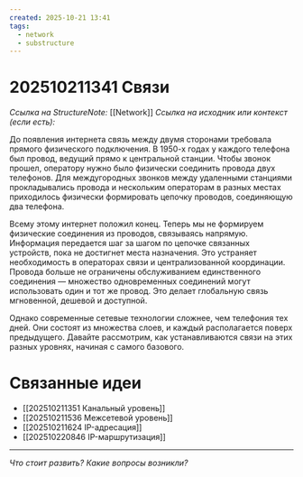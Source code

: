 ```yaml
---
created: 2025-10-21 13:41
tags:
  - network
  - substructure
---
```

# 202510211341 Связи

*Ссылка на StructureNote:* [[Network]]
*Ссылка на исходник или контекст (если есть):*

До появления интернета связь между двумя сторонами требовала прямого физического подключения. В 1950-х годах у каждого телефона был провод, ведущий прямо к центральной станции. Чтобы звонок прошел, оператору нужно было физически соединить провода двух телефонов. Для междугородных звонков между удаленными станциями прокладывались провода и нескольким операторам в разных местах приходилось физически формировать цепочку проводов, соединяющую два телефона.

Всему этому интернет положил конец. Теперь мы не формируем физические соединения из проводов‚ связываясь напрямую. Информация передается шаг за шагом по цепочке связанных устройств, пока не достигнет места назначения. Это устраняет необходимость в операторах связи и централизованной координации. Провода больше не ограничены обслуживанием единственного соединения — множество одновременных соединений могут использовать один и тот же провод. Это делает глобальную связь мгновенной, дешевой и доступной.

Однако современные сетевые технологии сложнее, чем телефония тех дней. Они состоят из множества слоев, и каждый располагается поверх предыдущего. Давайте рассмотрим, как устанавливаются связи на этих разных уровнях, начиная с самого базового.

# Связанные идеи

- [[202510211351 Канальный уровень]]
- [[202510211536 Межсетевой уровень]]
- [[202510211624 IP-адресация]]
- [[202510220846 IP-маршрутизация]]

---

*Что стоит развить? Какие вопросы возникли?*

